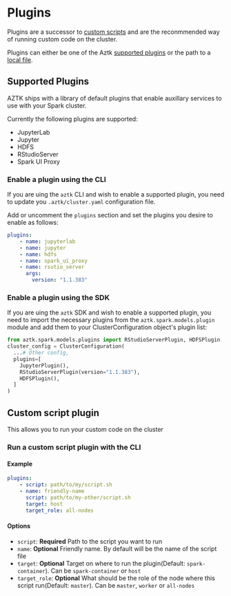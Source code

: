 # Plugins

Plugins are a successor to [custom scripts](11-custom-scripts.html) and are the reconmmended way of running custom code on the cluster.

Plugins can either be one of the Aztk [supported plugins](#supported-plugins) or the path to a [local file](#custom-script-plugin).

## Supported Plugins
AZTK ships with a library of default plugins that enable auxillary services to use with your Spark cluster.

Currently the following plugins are supported:

- JupyterLab
- Jupyter
- HDFS
- RStudioServer
- Spark UI Proxy

### Enable a plugin using the CLI
If you are uing the `aztk` CLI and wish to enable a supported plugin, you need to update you `.aztk/cluster.yaml` configuration file.

Add or uncomment the `plugins` section and set the plugins you desire to enable as follows:
```yaml
plugins:
    - name: jupyterlab
    - name: jupyter
    - name: hdfs
    - name: spark_ui_proxy
    - name: rsutio_server
      args:
        version: "1.1.383"
```

### Enable a plugin using the SDK
If you are uing the `aztk` SDK and wish to enable a supported plugin, you need to import the necessary plugins from the `aztk.spark.models.plugin` module and add them to your ClusterConfiguration object's plugin list:
```python
from aztk.spark.models.plugins import RStudioServerPlugin, HDFSPlugin
cluster_config = ClusterConfiguration(
  ...# Other config,
  plugins=[
    JupyterPlugin(),
    RStudioServerPlugin(version="1.1.383"),
    HDFSPlugin(),
  ]
)
```


## Custom script plugin

This allows you to run your custom code on the cluster
### Run a custom script plugin with the CLI

#### Example
```yaml
plugins:
    - script: path/to/my/script.sh
    - name: friendly-name
      script: path/to/my-other/script.sh
      target: host
      target_role: all-nodes
```

#### Options

* `script`: **Required** Path to the script you want to run
* `name`: **Optional** Friendly name. By default will be the name of the script file
* `target`: **Optional** Target on where to run the plugin(Default: `spark-container`). Can be `spark-container` or `host`
* `target_role`: **Optional** What should be the role of the node where this script run(Default: `master`). Can be `master`, `worker` or `all-nodes`
